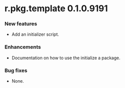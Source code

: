 # r.pkg.template 0.1.0.9191

### New features

* Add an initializer script.

### Enhancements

* Documentation on how to use the initialize a package.

### Bug fixes

* None.